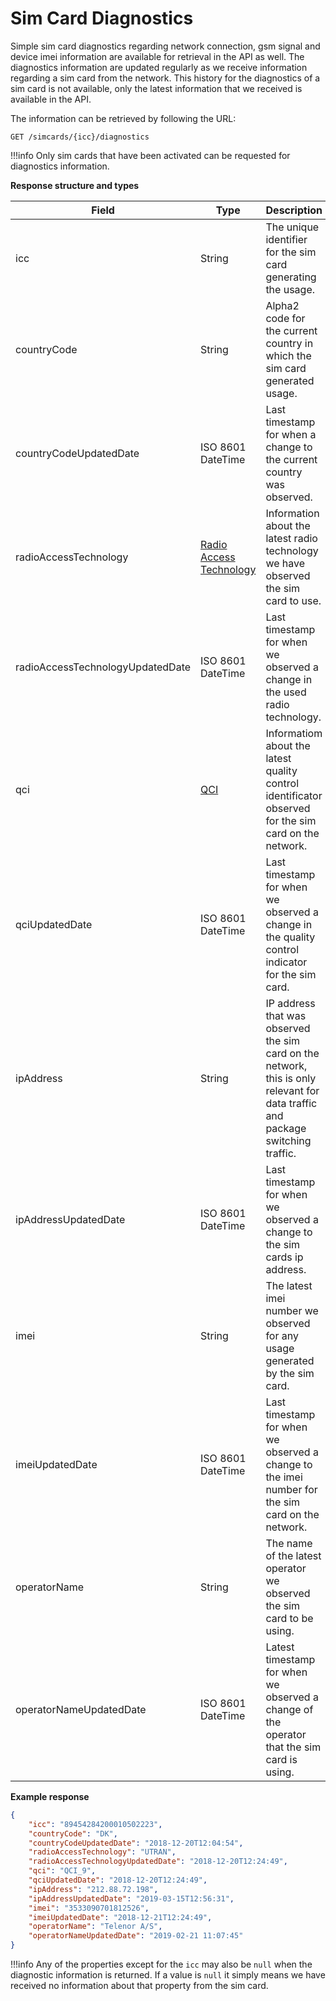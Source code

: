# Sim Card Diagnostics

Simple sim card diagnostics regarding network connection, gsm signal and device imei information are available for retrieval in the API as well. 
The diagnostics information are updated regularly as we receive information regarding a sim card from the network. 
This history for the diagnostics of a sim card is not available, only the latest information that we received is available in the API.

The information can be retrieved by following the URL:

`GET /simcards/{icc}/diagnostics`

!!!info
    Only sim cards that have been activated can be requested for diagnostics information.

**Response structure and types**

| Field                            | Type              | Description                                                                                                                     |
| -------------------------------- | ----------------- | ------------------------------------------------------------------------------------------------------------------------------- |
| icc                              | String            | The unique identifier for the sim card generating the usage.                                                                    |
| countryCode                      | String            | Alpha2 code for the current country in which the sim card generated usage.                                                      |
| countryCodeUpdatedDate           | ISO 8601 DateTime | Last timestamp for when a change to the current country was observed.                                                           |
| radioAccessTechnology            | [Radio Access Technology](/docs/general-information/data-types#RadioAccessTechnology)            | Information about the latest radio technology we have observed the sim card to use. |
| radioAccessTechnologyUpdatedDate | ISO 8601 DateTime | Last timestamp for when we observed a change in the used radio technology.                                                      |
| qci                              | [QCI](/docs/general-information/data-types#QCI)            | Informatiom about the latest quality control identificator observed for the sim card on the network. |
| qciUpdatedDate                   | ISO 8601 DateTime | Last timestamp for when we observed a change in the quality control indicator for the sim card.                                 |
| ipAddress                        | String            | IP address that was observed the sim card on the network, this is only relevant for data traffic and package switching traffic. |
| ipAddressUpdatedDate             | ISO 8601 DateTime | Last timestamp for when we observed a change to the sim cards ip address.                                                       |
| imei                             | String            | The latest imei number we observed for any usage generated by the sim card.                                                     |
| imeiUpdatedDate                  | ISO 8601 DateTime | Last timestamp for when we observed a change to the imei number for the sim card on the network.                                |
| operatorName                     | String            | The name of the latest operator we observed the sim card to be using.                                                           |
| operatorNameUpdatedDate          | ISO 8601 DateTime | Latest timestamp for when we observed a change of the operator that the sim card is using.                                      |

**Example response**

```json
{
    "icc": "89454284200010502223",
    "countryCode": "DK",
    "countryCodeUpdatedDate": "2018-12-20T12:04:54",
    "radioAccessTechnology": "UTRAN",
    "radioAccessTechnologyUpdatedDate": "2018-12-20T12:24:49",
    "qci": "QCI_9",
    "qciUpdatedDate": "2018-12-20T12:24:49",
    "ipAddress": "212.88.72.198",
    "ipAddressUpdatedDate": "2019-03-15T12:56:31",
    "imei": "3533090701812526",
    "imeiUpdatedDate": "2018-12-21T12:24:49",
    "operatorName": "Telenor A/S",
    "operatorNameUpdatedDate": "2019-02-21 11:07:45"
}
```

!!!info
    Any of the properties except for the `icc` may also be `null` when the diagnostic information is returned. 
    If a value is `null` it simply means we have received no information about that property from the sim card.
